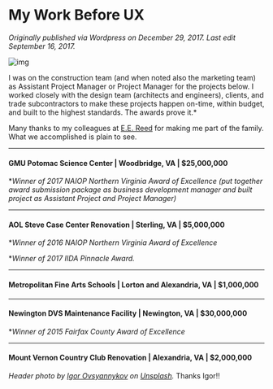 # My Work Before UX

*Originally published via Wordpress on December 29, 2017.*
*Last edit September 16, 2017.*



![img](before-ux.assets/igor-ovsyannykov-371079-e1514575931257.jpg)

I was on the construction team (and when noted also the marketing team) as Assistant Project Manager or Project Manager for the projects below. I worked closely with the design team (architects and engineers), clients, and trade subcontractors to make these projects happen on-time, within budget, and built to the highest standards. The awards prove it.*

Many thanks to my colleagues at [E.E. Reed](https://www.eereedmidatlantic.com/) for making me part of the family. What we accomplished is plain to see.

 

------

#### GMU Potomac Science Center | Woodbridge, VA | $25,000,000

**Winner of 2017 NAIOP Northern Virginia Award of Excellence (put together award submission package as business development manager and built project as Assistant Project and Project Manager)*



------

#### AOL Steve Case Center Renovation | Sterling, VA | $5,000,000

**Winner of 2016 NAIOP Northern Virginia Award of Excellence*

**Winner of 2017 IIDA Pinnacle Award.*



------

#### Metropolitan Fine Arts Schools | Lorton and Alexandria, VA | $1,000,000





------

#### Newington DVS Maintenance Facility | Newington, VA | $30,000,000

**Winner of 2015 Fairfax County Award of Excellence*



------

#### Mount Vernon Country Club Renovation | Alexandria, VA | $2,000,000





*Header photo by [Igor Ovsyannykov](https://unsplash.com/photos/I610NmXZwqo?utm_source=unsplash&utm_medium=referral&utm_content=creditCopyText) on [Unsplash](https://unsplash.com/?utm_source=unsplash&utm_medium=referral&utm_content=creditCopyText).* Thanks Igor!!

 